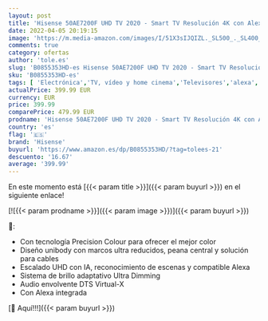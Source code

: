 ```yaml
---
layout: post
title: 'Hisense 50AE7200F UHD TV 2020 - Smart TV Resolución 4K con Alexa integrada  Precision Colour  escalado UHD con IA  Ultra Dimming  audio DTS Virtual-X  Vidaa U 4.0'
date: 2022-04-05 20:19:15
image: 'https://m.media-amazon.com/images/I/51X3sIJQIZL._SL500_._SL400_.jpg'
comments: true
category: ofertas
author: 'tole.es'
slug: 'B0855353HD-es Hisense 50AE7200F UHD TV 2020 - Smart TV Resolución 4K con...'
sku: 'B0855353HD-es'
tags: [ 'Electrónica','TV, vídeo y home cinema','Televisores','alexa','hisense', ]
actualPrice: 399.99 EUR
currency: EUR
price: 399.99
comparePrice: 479.99 EUR
prodname: 'Hisense 50AE7200F UHD TV 2020 - Smart TV Resolución 4K con Alexa integrada  Precision Colour  escalado UHD con IA  Ultra Dimming  audio DTS Virtual-X  Vidaa U 4.0'
country: 'es'
flag: '🇪🇸'
brand: 'Hisense'
buyurl: 'https://www.amazon.es/dp/B0855353HD/?tag=tolees-21'
descuento: '16.67'
average: '399.99'
---
```


En este momento está [{{< param title >}}]({{< param buyurl >}}) en el siguiente enlace!

[![{{< param prodname >}}]({{< param image >}})]({{< param buyurl >}})

🔎:

- Con tecnología Precision Colour para ofrecer el mejor color
- Diseño unibody con marcos ultra reducidos, peana central y solución para cables
- Escalado UHD con IA, reconocimiento de escenas y compatible Alexa
- Sistema de brillo adaptativo Ultra Dimming
- Audio envolvente DTS Virtual-X
- Con Alexa integrada

[🛒 Aquí!!!]({{< param buyurl >}})
